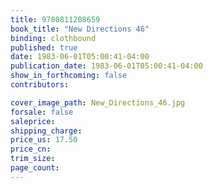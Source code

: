 ```yaml
---
title: 9780811208659
book_title: "New Directions 46"
binding: clothbound
published: true
date: 1983-06-01T05:00:41-04:00
publication_date: 1983-06-01T05:00:41-04:00
show_in_forthcoming: false
contributors:

cover_image_path: New_Directions_46.jpg
forsale: false
saleprice:
shipping_charge:
price_us: 17.50
price_cn:
trim_size:
page_count:
---
```



